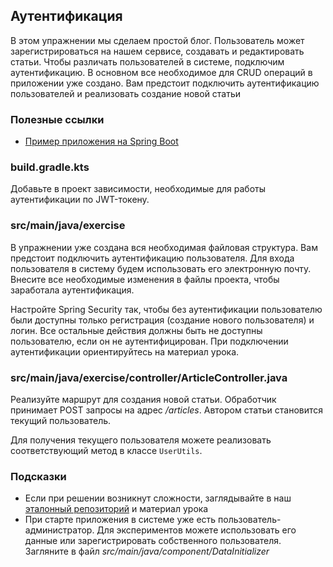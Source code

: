 ## Аутентификация

В этом упражнении мы сделаем простой блог. Пользователь может зарегистрироваться на нашем сервисе, создавать и
редактировать статьи. Чтобы различать пользователей в системе, подключим аутентификацию. В основном все необходимое для
CRUD операций в приложении уже создано. Вам предстоит подключить аутентификацию пользователей и реализовать создание
новой статьи

### Полезные ссылки

* [Пример приложения на Spring Boot](https://github.com/hexlet-components/java-spring-blog/tree/main)

### build.gradle.kts

Добавьте в проект зависимости, необходимые для работы аутентификации по JWT-токену.

### src/main/java/exercise

В упражнении уже создана вся необходимая файловая структура. Вам предстоит подключить аутентификацию пользователя. Для
входа пользователя в систему будем использовать его электронную почту. Внесите все необходимые изменения в файлы
проекта, чтобы заработала аутентификация.

Настройте Spring Security так, чтобы без аутентификации пользователю были доступны только регистрация (создание нового
пользователя) и логин. Все остальные действия должны быть не доступны пользователю, если он не аутентифицирован. При
подключении аутентификации ориентируйтесь на материал урока.

### src/main/java/exercise/controller/ArticleController.java

Реализуйте маршрут для создания новой статьи. Обработчик принимает POST запросы на адрес */articles*. Автором статьи
становится текущий пользователь.

Для получения текущего пользователя можете реализовать соответствующий метод в классе `UserUtils`.

### Подсказки

* Если при решении возникнут сложности, заглядывайте в
  наш [эталонный репозиторий](https://github.com/hexlet-components/java-spring-blog/tree/main) и материал урока
* При старте приложения в системе уже есть пользователь-администратор. Для экспериментов можете использовать его данные
  или зарегистрировать собственного пользователя. Загляните в файл *src/main/java/component/DataInitializer*
